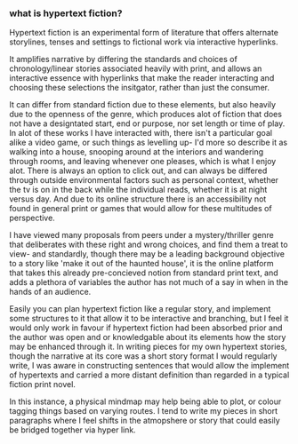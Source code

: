 <h3>what is hypertext fiction?</h3>

<body> Hypertext fiction is an experimental form of literature that offers alternate storylines, tenses and settings to 
fictional work via interactive hyperlinks.

It amplifies narrative by differing the standards and choices of chronology/linear stories associated
heavily with print, and allows an interactive essence with hyperlinks that make the reader 
interacting and choosing these selections the insitgator, rather than just the consumer.

It can differ from standard fiction due to these elements, but also heavily due to the openness of the genre,
which produces alot of fiction that does not have a designtated start, end or purpose, nor set length or time of
play. In alot of these works I have interacted with, there isn't a particular goal alike a video game, or 
such things as levelling up- I'd more so describe it as walking into a house, snooping around at the 
interiors and wandering through rooms, and leaving whenever one pleases, which is what I enjoy alot. There is always an option
to click out, and can always be differed through outside environmental factors such as personal context, 
whether the tv is on in the back while the individual reads, whether it is at night versus day. And due to its
online structure there is an accessibility not found in general print or games that would allow for these 
multitudes of perspective. 

I have viewed many proposals from peers under a mystery/thriller genre that deliberates with these right and wrong choices, and find them a treat to view- and standardly, though there may be a leading background objective to a story like 'make it out of the haunted house', it is the online platform that takes this already pre-concieved notion from standard print text, and adds a plethora of variables the author has not much of a say in when in the hands of an audience. 

Easily you can plan hypertext fiction like a regular story, and implement some structures to it that allow it to be interactive and branching, but I feel it would only work in favour if hypertext fiction had been absorbed prior and the author was open and or knowledgable about its elements how the story may be enhanced through it. In writing pieces for my own hypertext stories, though the narrative at its core was a short story format I would regularly write, I was aware in constructing sentences that would allow the implement of hypertexts and carried a more distant definition than regarded in a typical fiction print novel.

In this instance, a physical mindmap may help being able to plot, or colour tagging things based on varying routes. I tend to write my pieces in short paragraphs where I feel shifts in the atmopshere or story that could easily be bridged together via hyper link.


